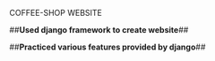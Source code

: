 COFFEE-SHOP WEBSITE
<a href="http://127.0.0.1:8000/"> </a>

##**Used django framework to create website**##


##**Practiced various features provided by django**##
